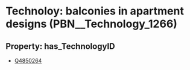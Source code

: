 # Technoloy: __balconies in apartment designs__ (PBN__Technology_1266)

## Property: has_TechnologyID

* [Q4850264](Q4850264)

